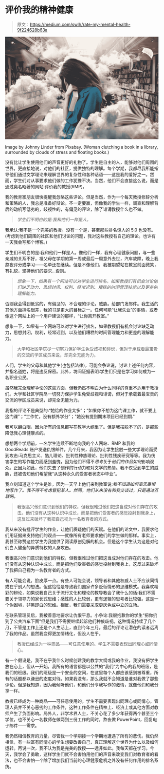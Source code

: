 # 评价我的精神健康

> 原文：<https://medium.com/swlh/rate-my-mental-health-9f224628b63a>

![](img/de2219ebc4c43c4286f2f7af6ca18d84.png)

Image by Johnny Linder from Pixabay. (Woman clutching a book in a library, surrounded by clouds of stress and floating books.)

没有比让学生使用他们的声音更好的礼物了。学生是自主的人，能够对他们周围的世界，更直接地说，对他们的社区，提供独特的理解。每个学期，我都尽我所能指导他们通过文学理论来理解世界的复杂性和各种话语——这是我的爱好之一。然而，学生们对从事要求他们做的工作犹豫不决。当然，他们不会直接这么说，而是通过臭名昭著的网站:评价我的教授(RMP)。

我的教育家朋友很快提醒我忽略这些评论。但是当然，作为一个每天教授修辞分析和策略的人，我总是准备好辩论。不一定要赢，但像我的学生一样，调查和理解背后的动机写低劣的，歧视性的，有偏见的评论，除了诽谤教授什么也不做。

> *学生们不明白的是:我和他们一样是人。*

我承认:我不是一个完美的教授。没有一个是，甚至那些排名惊人的 5.0 也没有。(考虑到他们周围的社区和他们讨论的问题，我对这些教授有自己的理论。也许有一天我会写那个博客。)

学生们不明白的是:我和他们一样是人。像他们一样，我有心理健康问题，与一些亲戚的关系不好，祖父母在学期的第一周或最后一周意外去世，汽车故障，晚上我熬夜评分或学习——名单还在继续。但是不像他们，我被期望站在教室前面微笑，有礼貌，坚持他们的要求…否则。

> *想象一下，如果有一个网站可以对学生进行排名，如果教授们有机会讨论他们缺乏动力、思想封闭、权利、经常迟到、糟糕的时间管理技能以及更差的理解能力。*

否则我会得到低劣的，有偏见的，不合理的评论。威胁。给部门发邮件。我生活的其他方面排名很差，我的书是更大的目标之一。任何可能“让我失业”的事情，或者像这个网站上的一个用户建议的那样，“让你离开教室。”

想象一下，如果有一个网站可以对学生进行排名，如果教授们有机会讨论缺乏动力，思想封闭，权利，经常迟到，以及他们糟糕的时间管理能力和更差的理解能力。

> 大学和社区学院尽一切努力保护学生免受歧视和诽谤，但对于承载着最宝贵的交流的学区成员来说，却完全无能为力。

人们，学生的父母和其他学生(也包括法律)，可能会争论说，讨论上述任何内容，并指名道姓，将是违反保密。此外，坊间证据表明:学生们只是在学习如何成为一名职业公民。

虽然我完全理解争论的这些方面，但我仍然不明白为什么同样的尊重不适用于教授们。大学和社区学院尽一切努力保护学生免受歧视和诽谤，但对于承载着最宝贵的交流的学区成员来说，却完全无能为力。

我指的评论不是典型的:“她给的作业太多”；“如果你不想为这门课工作，就不要上这门课”；“工作忙，没有额外学分”；"她没有提到期末项目已经到期."

我可以翻白眼，因为所有的信息都写在教学大纲里了。但是我摆脱不了的，是那些降低我心理健康点的。

想想两个学期前，一名学生连续不断地向我的个人网站、RMP 和我的 GoodReads 账户发送仇恨邮件。几个月来，我因为让学生接触一些文学理论而受到攻击:马克思主义、酷儿理论、批判性种族理论、批判性残疾研究等等。我为伤害学生的写作能力而感到羞愧，因为他们不得不*思考*关于*他们的作品如何*影响观众。正因为如此，他们失去了创作的行动力和对文学的热情。我不仅受到学生的威胁，还被告知他们希望我“从这种永久的受害者状态中毕业”。

我立刻知道这个学生是谁，因为一天早上他们来到教室说:*我不知道如何毫无畏惧地写作了。我不得不考虑冒犯某人。然而，他们从来没有和我交谈过，只是通过互联网。*

> 我很高兴他们意识到他们的特权，但我很难过他们把这当成对他们存在的攻击。他们没有从这种认识中成长，而是把他们受害者的感觉投射到我身上，这反过来破坏了我把自己视为一名教育者的方式。

我从来没有批评学生的作业，让他们质疑他们的天赋。在他们的论文中，我要求他们用证据来支持他们的观点——就像所有老师要求他们的学生做的那样。事实上，我甚至称赞这位学生为我提供了阅读原创见解的机会。但是这个学生认为这是对他们白人健全的异质特权的人身攻击。

我很高兴他们意识到他们的特权，但我很难过他们把这当成对他们存在的攻击。他们没有从这种认识中成长，而是把他们受害者的感觉投射到我身上，这反过来破坏了我把自己视为一名教育者的方式。

有人可能会说，脸皮厚一点。有些人可能会说，领导者和其他权威人士不应该同情或在乎别人的想法。但这恰恰是导致我们国家许多贬低情形的思维模式。我喜欢精彩的辩论，如果说我自己关于流行文化和理论的教导教会了我什么的话:我们不需要关于领导力的家长式思维；感性的人比较弱，更有逻辑的思考者比较强。这是一个伪困境，非黑即白的思维。相反，我们需要采取更灰色或中立的立场。

在联系管理员后，我被善意地要求让仇恨平息。小争论:我很抱歉你的学生“把你扔到了公共汽车下面”但是我们不需要继续起诉他们种族歧视。这种情况持续了几个月，不管是工作上还是个人生活上，直到今年三月。最后的评论让潜在的读者远离了我的作品。虽然我变得更加情绪化，但没人在乎。

> 教授已经成为一种商品——可任意使用的。学生不需要表现出同理心或同情心。

有一个假设是，我不在乎我什么时候创建我的教学大纲或我的作业，我没有把学生放在心上，但从一开始，我所有的语言都是以公共的“我们”为中心的我的班级，是我们的班级。我们的班级是一个安全的空间，在这里每个人都应该感到被尊重，所有的话题都以谦逊的态度对待。如果我没有，那么我就不会知道是谁对我做了那些评论。但是我知道，因为我倾听他们，和他们分享我写作的激情，就像他们和我分享一样。

教授已经成为一种商品——可任意使用的。学生不需要表现出同理心或同情心。管理人员并不关心恶劣的工作条件，这种工作条件在精神上、经济上或其他方面对教师产生了负面影响。局外人，非学术界人士，不关心花了多少年获得两个甚至三个学位，也不关心一名教师在做两到三份工作的同时，熬夜做 PowerPoint，回复电子邮件——需求。

我仍然相信教育的力量，尽管我一个学期接一个学期地遭遇了所有的悲伤。我仍然相信，有一些富有同情心的学生想要改善自己，真正理解这个世界为什么以及如何运转。再说一次，我不认为我是完美的教授——远非如此。我每天都在学习。今天，我学会了勇敢，这样学生们就不会害怕用他们的声音来改变我们对教育者的看法，也不会害怕一个除了增加我们当前的心理健康危机之外没有任何作用的排名系统。